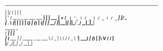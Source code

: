   _  __                           _ _      
 | |/ /                          | | |     
 | ' / __ _ _ __   ___   ___   __| | | ___ 
 |  < / _` | '_ \ / _ \ / _ \ / _` | |/ _ \
 | . \ (_| | | | | (_) | (_) | (_| | |  __/
 |_|\_\__,_|_| |_|\___/ \___/ \__,_|_|\___|                    
              _____       _                
             / ____|     | |               
            | (___   ___ | |_   _____ _ __ 
             \___ \ / _ \| \ \ / / _ \ '__|
             ____) | (_) | |\ V /  __/ |   
            |_____/ \___/|_| \_/ \___|_|   